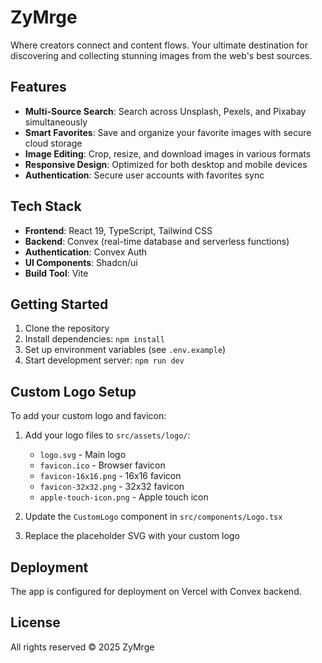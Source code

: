 # ZyMrge

Where creators connect and content flows. Your ultimate destination for discovering and collecting stunning images from the web's best sources.

## Features

- **Multi-Source Search**: Search across Unsplash, Pexels, and Pixabay simultaneously
- **Smart Favorites**: Save and organize your favorite images with secure cloud storage
- **Image Editing**: Crop, resize, and download images in various formats
- **Responsive Design**: Optimized for both desktop and mobile devices
- **Authentication**: Secure user accounts with favorites sync

## Tech Stack

- **Frontend**: React 19, TypeScript, Tailwind CSS
- **Backend**: Convex (real-time database and serverless functions)
- **Authentication**: Convex Auth
- **UI Components**: Shadcn/ui
- **Build Tool**: Vite

## Getting Started

1. Clone the repository
2. Install dependencies: `npm install`
3. Set up environment variables (see `.env.example`)
4. Start development server: `npm run dev`

## Custom Logo Setup

To add your custom logo and favicon:

1. Add your logo files to `src/assets/logo/`:
   - `logo.svg` - Main logo
   - `favicon.ico` - Browser favicon
   - `favicon-16x16.png` - 16x16 favicon
   - `favicon-32x32.png` - 32x32 favicon
   - `apple-touch-icon.png` - Apple touch icon

2. Update the `CustomLogo` component in `src/components/Logo.tsx`
3. Replace the placeholder SVG with your custom logo

## Deployment

The app is configured for deployment on Vercel with Convex backend.

## License

All rights reserved © 2025 ZyMrge